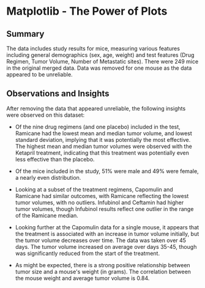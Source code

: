 # Matplotlib - The Power of Plots

## Summary

The data includes study results for mice, measuring various features including general demographics (sex, age, weight) and test features (Drug Regimen, Tumor Volume, Number of Metastatic sites).  There were 249 mice in the original merged data.  Data was removed for one mouse as the data appeared to be unreliable. 

## Observations and Insights
After removing the data that appeared unreliable, the following insights were observed on this dataset:

* Of the nine drug regimens (and one placebo) included in the test, Ramicane had the lowest mean and median tumor volume, and lowest standard deviation, implying that it was potentially the most effective. The highest mean and median tumor volumes were observed with the Ketapril treatment, indicating that this treatment was potentially even less effective than the placebo.

* Of the mice included in the study, 51% were male and 49% were female, a nearly even distribution.

* Looking at a subset of the treatment regimens, Capomulin and Ramicane had similar outcomes, with Ramicane reflecting the lowest tumor volumes, with no outliers. Infubinol and Ceftamin had higher tumor volumes, though Infubinol results reflect one outlier in the range of the Ramicane median.

* Looking further at the Capomulin data for a single mouse, it appears that the treatment is associated with an increase in tumor volume initially, but the tumor volume decreases over time.  The data was taken over 45 days.  The tumor volume increased on average over days 35-45, though was significantly reduced from the start of the treatment.

* As might be expected, there is a strong positive relationship between tumor size and a mouse's weight (in grams).  The correlation between the mouse weight and average tumor volume is 0.84.



